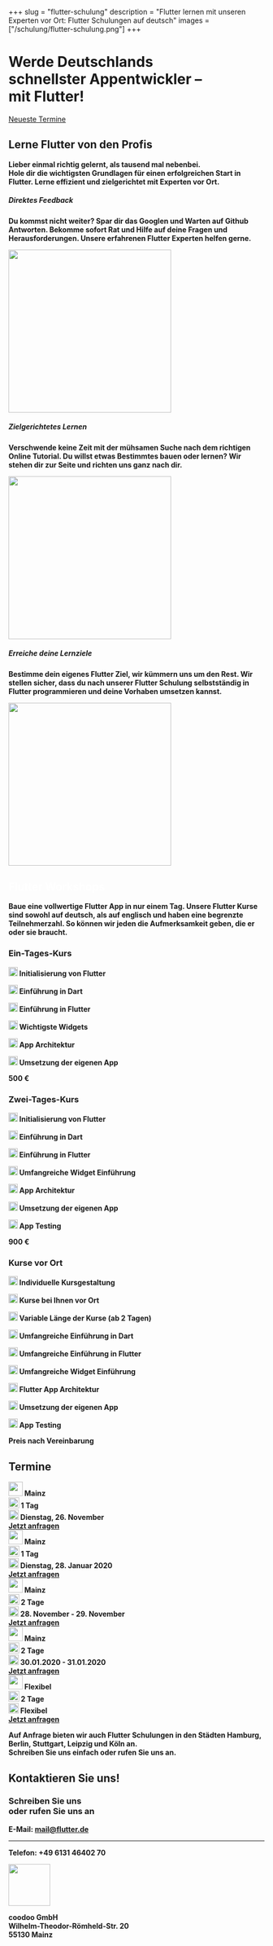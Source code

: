 +++
slug = "flutter-schulung"
description = "Flutter lernen mit unseren Experten vor Ort: Flutter Schulungen auf deutsch"
images = ["/schulung/flutter-schulung.png"]
+++

<div class="container schulung-header pt-5 pb-5">
<div class="overlay"></div>
  <div class="row pb-5">
    <div class="col-md-6 text-left">
      <h1 class="schulung-h1">
      Werde Deutschlands <br> <b>schnellster Appentwickler</b> – <br>
      mit Flutter!</h1>
      <a class="btn btn-schulung pl-4 pr-4 pt-2 pb-2" href="/schulung/flutter-schulung.html#termine">Neueste Termine</a>
    </div>
  </div>
</div>

<!-- Warum wir toll sind -->

<div class="container pt-5 pb-1 text-center schulung">
  <div class="row text-center pb-5">
    <div class="col-md-8">
      <h2 class="schulung-h2 text-center">Lerne Flutter von den <b>Profis<b></h2>
      <p class="schulung-p">Lieber einmal richtig gelernt, als tausend mal nebenbei.<br>Hole dir die wichtigsten Grundlagen für einen erfolgreichen Start in Flutter. Lerne effizient und zielgerichtet mit Experten vor Ort.</p>
    </div>
  </div>
<div class="row pb-5">
  <div class="col-lg-4 text-center">
    <div class="card">
      <div class="card-body">
        <h5>Direktes Feedback</h5>
        <p>Du kommst nicht weiter? Spar dir das Googlen und Warten auf Github Antworten. Bekomme sofort Rat und Hilfe auf deine Fragen und Herausforderungen. Unsere erfahrenen Flutter Experten helfen gerne. </p>
      </div>
         <img src="/images/workshop_1.svg" class="m-2" height="320" />
    </div>
  </div>  
  <div class="col-lg-4 text-center">
    <div class="card">
      <div class="card-body">
        <h5>Zielgerichtetes Lernen</h5>
           <p>Verschwende keine Zeit mit der mühsamen Suche nach dem richtigen Online Tutorial. Du willst etwas Bestimmtes bauen oder lernen? Wir stehen dir zur Seite und richten uns ganz nach dir. </p>
      </div>
           <img src="/images/workshop_3.svg" class="m-2" height="320" />
    </div>
  </div> 
  <div class="col-lg-4 text-center">
    <div class="card">
      <div class="card-body">
        <h5>Erreiche deine Lernziele</h5>
        <p>Bestimme dein eigenes Flutter Ziel, wir kümmern uns um den Rest. Wir stellen sicher, dass du nach unserer Flutter Schulung selbstständig in Flutter programmieren und deine Vorhaben umsetzen kannst.</p>
      </div>
       <img src="/images/workshop_2.svg" class="m-2" height="320" />
    </div>
  </div> 
 </div>
</div>

<!-- Workshops -->

<div class="container workshops pt-5">
  <div class="row pb-5">
    <div class="col-md-8 text-center pt-5">
       <h2 class="schulung-h2 text-center pb-1" style="color:white"><b class="b-white">Flutter Workshops</b></h2>
      <p class="schulung-p pt-5">Baue eine vollwertige Flutter App in nur einem Tag. Unsere Flutter Kurse sind sowohl auf deutsch, als auf englisch und haben eine begrenzte Teilnehmerzahl. So können wir jeden die Aufmerksamkeit geben, die er oder sie braucht.</p>
    </div>
  </div>
  <div class="row pb-1">
    <div class="col-md-4 text-center">
     <div class="card">
      <div class="card-body">
    <h3><b>Ein-Tages</b>-Kurs</h3>
    <div class="text-left">
    <p> <img src="/images/tick-inside-circle.svg" class="icon mr-2" height="18" /> Initialisierung von Flutter</p>
    <p> <img src="/images/tick-inside-circle.svg" class="icon mr-2" height="18" /> Einführung in Dart</p>
    <p> <img src="/images/tick-inside-circle.svg" class="icon mr-2" height="18" /> Einführung in Flutter</p>
    <p> <img src="/images/tick-inside-circle.svg" class="icon mr-2" height="18" /> Wichtigste Widgets</p>
    <p> <img src="/images/tick-inside-circle.svg" class="icon mr-2" height="18" /> App Architektur</p>
    <p> <img src="/images/tick-inside-circle.svg" class="icon mr-2" height="18" /> Umsetzung der eigenen App</p>
     <p class="text-center"><b>500 €</b></p>
    </div>
    </div>
    </div>
  </div>
  <div class="col-md-4 text-center">
   <div class="card">
      <div class="card-body">
    <h3><b>Zwei-Tages</b>-Kurs</h3>
    <div class="text-left">
  <p> <img src="/images/tick-inside-circle.svg" class="icon mr-2" height="18" /> Initialisierung von Flutter</p>
    <p> <img src="/images/tick-inside-circle.svg" class="icon mr-2" height="18" /> Einführung in Dart</p>
    <p> <img src="/images/tick-inside-circle.svg" class="icon mr-2" height="18" /> Einführung in Flutter</p>
    <p> <img src="/images/tick-inside-circle.svg" class="icon mr-2" height="18" /> Umfangreiche Widget Einführung</p>
    <p> <img src="/images/tick-inside-circle.svg" class="icon mr-2" height="18" /> App Architektur</p>
    <p> <img src="/images/tick-inside-circle.svg" class="icon mr-2" height="18" /> Umsetzung der eigenen App</p>
    <p> <img src="/images/tick-inside-circle.svg" class="icon mr-2" height="18" /> App Testing</p>
    <p class="text-center"><b>900 €</b></p>
    </div>
    </div>
    </div>
  </div>
  <div class="col-md-4 text-center">
   <div class="card">
      <div class="card-body">
    <h3><b>Kurse </b>vor Ort</h3>
    <div class="text-left">
    <p> <img src="/images/tick-inside-circle.svg" class="icon mr-2" height="18" /> Individuelle Kursgestaltung</p>
     <p> <img src="/images/tick-inside-circle.svg" class="icon mr-2" height="18" /> Kurse bei Ihnen vor Ort</p>
    <p> <img src="/images/tick-inside-circle.svg" class="icon mr-2" height="18" /> Variable Länge der Kurse (ab 2 Tagen)</p>
    <p> <img src="/images/tick-inside-circle.svg" class="icon mr-2" height="18" /> Umfangreiche Einführung in Dart</p>
    <p> <img src="/images/tick-inside-circle.svg" class="icon mr-2" height="18" /> Umfangreiche Einführung in Flutter</p>
    <p> <img src="/images/tick-inside-circle.svg" class="icon mr-2" height="18" /> Umfangreiche Widget Einführung</p>
    <p> <img src="/images/tick-inside-circle.svg" class="icon mr-2" height="18" /> Flutter App Architektur</p>
    <p> <img src="/images/tick-inside-circle.svg" class="icon mr-2" height="18" /> Umsetzung der eigenen App</p>
    <p> <img src="/images/tick-inside-circle.svg" class="icon mr-2" height="18" /> App Testing</p>
     <p class="text-center"><b>Preis nach Vereinbarung</b></p>
    </div>
    </div>
    </div>
  </div>
 </div>
</div>

<!-- Termine -->

<div id="termine" class="container pt-1 pb-5 pl-0 pr-0">
  <div class="row pb-3">
    <div class="col">
     <h2 class="schulung-h2 pt-5">Termine</h2>
    </div>
  </div>

<div class="row zeile">
  <div class="col-2 text-center"><img src="/images/placeholder-2.png" class="icon mr-2" height="28" /> Mainz</div>
  <div class="col-2 text-center"> <img src="/images/tag.svg" class="icon mr-2" height="21" /> 1 Tag</div>        
  <div class="col-5 text-center"><img src="/images/calendar-page-empty.svg" class="icon mr-1" height="20" />
          Dienstag, 26. November</div>
  <div class="col-3 blue-button text-center"> <a class="btn btn-schulung" href="https://forms.gle/MoahU4a7xaQCT54a6" target="_blank" rel="noopener">Jetzt anfragen</a></div>
</div>

<div class="row zeile">
  <div class="col-2 text-center"><img src="/images/placeholder-2.png" class="icon mr-2" height="28" /> Mainz</div>
  <div class="col-2 text-center"> <img src="/images/tag.svg" class="icon mr-2" height="21" />
          1 Tag</div>
  <div class="col-5 text-center"><img src="/images/calendar-page-empty.svg" class="icon mr-1" height="20" />
          Dienstag, 28. Januar 2020</div>
  <div class="col-3 blue-button text-center"> <a class="btn btn-schulung" href="https://forms.gle/LP5Soryzd5LCKzZYA" target="_blank" rel="noopener">Jetzt anfragen</a></div>
</div>

<div class="row zeile">
  <div class="col-2 text-center"><img src="/images/placeholder-2.png" class="icon mr-2" height="28" /> Mainz</div>
  <div class="col-2 text-center"> <img src="/images/tag.svg" class="icon mr-2" height="21" />
          2 Tage</div>
  <div class="col-5 text-center"><img src="/images/calendar-page-empty.svg" class="icon mr-1" height="20" />
         28. November - 29. November</div>
  <div class="col-3 blue-button text-center"> <a class="btn btn-schulung" href="https://forms.gle/9fCMSZuPazmpRobt6" target="_blank" rel="noopener">Jetzt anfragen</a></div>
</div>

<div class="row zeile">
  <div class="col-2 text-center"><img src="/images/placeholder-2.png" class="icon mr-2" height="28" /> Mainz</div>
  <div class="col-2 text-center"> <img src="/images/tag.svg" class="icon mr-2" height="21" />
          2 Tage</div>
  <div class="col-5 text-center"><img src="/images/calendar-page-empty.svg" class="icon mr-1" height="20" />
         30.01.2020 - 31.01.2020</div>
  <div class="col-3 blue-button text-center"> <a class="btn btn-schulung" href="https://forms.gle/y96ngWR3NbZuXshP7" target="_blank" rel="noopener">Jetzt anfragen</a></div>
</div>

<div class="row zeile">
  <div class="col-2 text-center"><img src="/images/placeholder-2.png" class="icon mr-2" height="28" /> Flexibel</div>
  <div class="col-2 text-center"> <img src="/images/tag.svg" class="icon mr-2" height="21" />
          2 Tage</div>
  <div class="col-5 text-center"><img src="/images/calendar-page-empty.svg" class="icon mr-1" height="20" />
         Flexibel</div>
  <div class="col-3 blue-button text-center"> <a class="btn btn-schulung" href="https://forms.gle/D15C12W9pgsqob1S8" target="_blank" rel="noopener">Jetzt anfragen</a></div>
</div>

<p class="schulung-p p-3">Auf Anfrage bieten wir auch Flutter Schulungen in den Städten Hamburg, Berlin, Stuttgart, Leipzig und Köln an. <br>Schreiben Sie uns einfach oder rufen Sie uns an.</p>
    </div>
</div>

<!-- Kontakt -->

<div class="container contact pt-5 pb-5" id="kontakt">
 
  <div class="row pb-5">
    <div class="col-md-6 pb-5">
     <h2 class="schulung-h2">Kontaktieren Sie uns!</h2>
    <div class="card">
    <div class="card-body text-center">
    <h3 class="pt-3 pb-2"><b>Schreiben Sie uns <br>oder rufen Sie uns an</b></h3>
       <p> E-Mail: <a href="mailto:mail@flutter.de">mail@flutter.de</a></p>
      <hr>
      <p>Telefon: +49 6131 46402 70</p>
    </div>
    </div>
    </div>
    <div class="adresse col-md-3 text-center pt-5">
      <!-- <p> <img src="/images/team.svg" class="icon-weiss mr-2" height="42" /> Your Flutter Team</p>
      <img src="/images/envelope.svg" class="icon mr-2" height="22" />
      <p> <img src="/images/envelope.svg" class="icon-weiss mr-2" height="42" /> mail@flutter.de</p> -->
      <img src="/images/placeholder-2.png" class="icon-weiss2" height="82" />
      <p>coodoo GmbH
      <br>Wilhelm-Theodor-Römheld-Str. 20
      <br>55130 Mainz</p>
    </div>
    <div class="col-md-3">
    </div>
  </div>
  <div class="container pb-5"></div>
 
